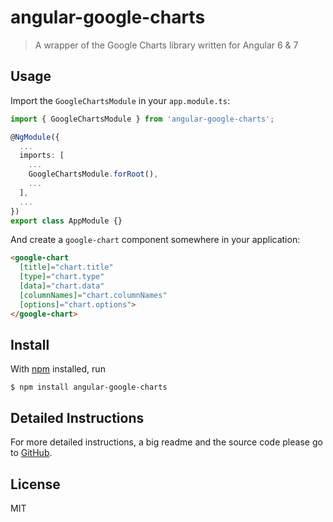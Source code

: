 # angular-google-charts

> A wrapper of the Google Charts library written for Angular 6 & 7

## Usage

Import the `GoogleChartsModule` in your `app.module.ts`:

```typescript
import { GoogleChartsModule } from 'angular-google-charts';

@NgModule({
  ...
  imports: [
    ...
    GoogleChartsModule.forRoot(),
    ...
  ],
  ...
})
export class AppModule {}
```

And create a `google-chart` component somewhere in your application:

```html
<google-chart
  [title]="chart.title"
  [type]="chart.type"
  [data]="chart.data"
  [columnNames]="chart.columnNames"
  [options]="chart.options">
</google-chart>
```

## Install

With [npm](https://npmjs.org/) installed, run

```
$ npm install angular-google-charts
```

## Detailed Instructions

For more detailed instructions, a big readme and the source code please go to [GitHub](https://github.com/FERNman/angular-google-charts).

## License

MIT

